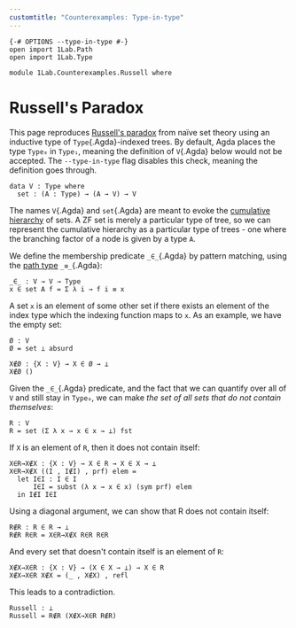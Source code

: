 ```yaml
---
customtitle: "Counterexamples: Type-in-type"
---
```


```
{-# OPTIONS --type-in-type #-}
open import 1Lab.Path
open import 1Lab.Type

module 1Lab.Counterexamples.Russell where
```

# Russell's Paradox

This page reproduces [Russell's paradox] from naïve set theory using an
inductive type of `Type`{.Agda}-indexed trees. By default, Agda places
the type `Type₀` in `Type₁`, meaning the definition of `V`{.Agda} below
would not be accepted. The `--type-in-type` flag disables this check,
meaning the definition goes through.

[Russell's paradox]: https://en.wikipedia.org/wiki/Russell%27s_paradox

```
data V : Type where
  set : (A : Type) → (A → V) → V
```

The names `V`{.Agda} and `set`{.Agda} are meant to evoke the [cumulative
hierarchy] of sets. A ZF set is merely a particular type of tree, so we
can represent the cumulative hierarchy as a particular type of trees -
one where the branching factor of a node is given by a type `A`.

[cumulative hierarchy]: https://en.wikipedia.org/wiki/Von_Neumann_universe

We define the membership predicate `_∈_`{.Agda} by pattern matching,
using the [path type] `_≡_`{.Agda}:

[path type]: agda://1Lab.Path

```
_∈_ : V → V → Type
x ∈ set A f = Σ λ i → f i ≡ x
```

A set `x` is an element of some other set if there exists an element of
the index type which the indexing function maps to `x`. As an example,
we have the empty set:

```
Ø : V
Ø = set ⊥ absurd

X∉Ø : {X : V} → X ∈ Ø → ⊥
X∉Ø ()
```

Given the `_∈_`{.Agda} predicate, and the fact that we can quantify over
all of `V` and still stay in `Type₀`, we can make _the set of all sets
that do not contain themselves_:

```
R : V
R = set (Σ λ x → x ∈ x → ⊥) fst
```

If `X` is an element of `R`, then it does not contain itself:

```
X∈R→X∉X : {X : V} → X ∈ R → X ∈ X → ⊥
X∈R→X∉X ((I , I∉I) , prf) elem =
  let I∈I : I ∈ I
      I∈I = subst (λ x → x ∈ x) (sym prf) elem
  in I∉I I∈I
```

Using a diagonal argument, we can show that R does not contain itself:

```
R∉R : R ∈ R → ⊥
R∉R R∈R = X∈R→X∉X R∈R R∈R
```

And every set that doesn't contain itself is an element of `R`:

```
X∉X→X∈R : {X : V} → (X ∈ X → ⊥) → X ∈ R
X∉X→X∈R X∉X = (_ , X∉X) , refl
```

This leads to a contradiction.

```
Russell : ⊥
Russell = R∉R (X∉X→X∈R R∉R)
```
